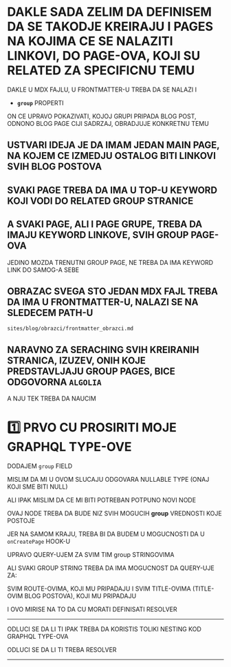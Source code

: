 # DAKLE SADA ZELIM DA DEFINISEM DA SE TAKODJE KREIRAJU I PAGES NA KOJIMA CE SE NALAZITI LINKOVI, DO PAGE-OVA, KOJI SU RELATED ZA SPECIFICNU TEMU

DAKLE U MDX FAJLU, U FRONTMATTER-U TREBA DA SE NALAZI I

- **`group`** PROPERTI

ON CE UPRAVO POKAZIVATI, KOJOJ GRUPI PRIPADA BLOG POST, ODNONO BLOG PAGE CIJI SADRZAJ, OBRADJUJE KONKRETNU TEMU

## USTVARI IDEJA JE DA IMAM JEDAN MAIN PAGE, NA KOJEM CE IZMEDJU OSTALOG BITI LINKOVI SVIH BLOG POSTOVA

## SVAKI PAGE TREBA DA IMA U TOP-U KEYWORD KOJI VODI DO RELATED GROUP STRANICE

## A SVAKI PAGE, ALI I PAGE GRUPE, TREBA DA IMAJU KEYWORD LINKOVE, SVIH GROUP PAGE-OVA

JEDINO MOZDA TRENUTNI GROUP PAGE, NE TREBA DA IMA KEYWORD LINK DO SAMOG-A SEBE

## OBRAZAC SVEGA STO JEDAN MDX FAJL TREBA DA IMA U FRONTMATTER-U, NALAZI SE NA SLEDECEM PATH-U

`sites/blog/obrazci/frontmatter_obrazci.md`

## NARAVNO ZA SERACHING SVIH KREIRANIH STRANICA, IZUZEV, ONIH KOJE PREDSTAVLJAJU GROUP PAGES, BICE ODGOVORNA `ALGOLIA`

A NJU TEK TREBA DA NAUCIM

# :one: PRVO CU PROSIRITI MOJE GRAPHQL TYPE-OVE

DODAJEM `group` FIELD

MISLIM DA MI U OVOM SLUCAJU ODGOVARA NULLABLE TYPE (ONAJ KOJI SME BITI NULL)

ALI IPAK MISLIM DA CE MI BITI POTREBAN POTPUNO NOVI NODE

OVAJ NODE TREBA DA BUDE NIZ SVIH MOGUCIH **group** VREDNOSTI KOJE POSTOJE

JER NA SAMOM KRAJU, TREBA BI DA BUDEM U MOGUCNOSTI DA U `onCreatePage` HOOK-U

UPRAVO QUERY-UJEM ZA SVIM TIM group STRINGOVIMA

ALI SVAKI GROUP STRING TREBA DA IMA MOGUCNOST DA QUERY-UJE ZA:

SVIM ROUTE-OVIMA, KOJI MU PRIPADAJU I SVIM TITLE-OVIMA (TITLE-OVIM BLOG POSTOVA), KOJI MU PRIPADAJU

I OVO MIRISE NA TO DA CU MORATI DEFINISATI RESOLVER

---

ODLUCI SE DA LI TI IPAK TREBA DA KORISTIS TOLIKI NESTING KOD GRAPHQL TYPE-OVA

ODLUCI SE DA LI TI TREBA RESOLVER

---
